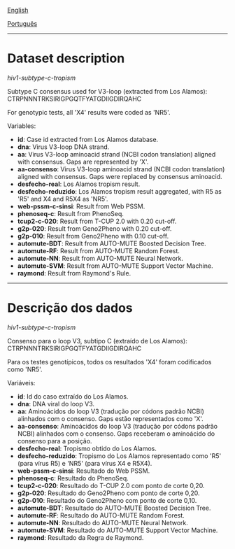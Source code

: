 [English](#dataset-description)

[Português](#descrição-dos-dados)

---


# Dataset description

*hiv1-subtype-c-tropism*

Subtype C consensus used for V3-loop (extracted from Los Alamos): CTRPNNNTRKSIRIGPGQTFYATGDIIGDIRQAHC

For genotypic tests, all 'X4' results were coded as 'NR5'.

Variables:
- **id**: Case id extracted from Los Alamos database.
- **dna**: Virus V3-loop DNA strand. 
- **aa**: Virus V3-loop aminoacid strand (NCBI codon translation) aligned with consensus. Gaps are represented by 'X'.
- **aa-consenso**: Virus V3-loop aminoacid strand (NCBI codon translation) aligned with consensus. Gaps were replaced by consensus aminoacid.
- **desfecho-real**: Los Alamos tropism result.
- **desfecho-reduzido**: Los Alamos tropism result aggregated, with R5 as 'R5' and X4 and R5X4 as 'NR5'.
- **web-pssm-c-sinsi**: Result from Web PSSM.
- **phenoseq-c**: Result from PhenoSeq.		
- **tcup2-c-020**: Result from T-CUP 2.0 with 0.20 cut-off.
- **g2p-020**: Result from Geno2Pheno with 0.20 cut-off.
- **g2p-010**: Result from Geno2Pheno with 0.10 cut-off.
- **automute-BDT**: Result from AUTO-MUTE Boosted Decision Tree.
- **automute-RF**: Result from AUTO-MUTE Random Forest.
- **automute-NN**: Result from AUTO-MUTE Neural Network.
- **automute-SVM**: Result from AUTO-MUTE Support Vector Machine.
- **raymond**: Result from Raymond's Rule.

---


# Descrição dos dados

*hiv1-subtype-c-tropism*

Consenso para o loop V3, subtipo C (extraído de Los Alamos): CTRPNNNTRKSIRIGPGQTFYATGDIIGDIRQAHC

Para os testes genotípicos, todos os resultados 'X4' foram codificados como 'NR5'.

Variáveis:
- **id**: Id do caso extraído do Los Alamos.
- **dna**: DNA viral do loop V3.
- **aa**: Aminoácidos do loop V3 (tradução por códons padrão NCBI) alinhados com o consenso. Gaps estão representados como 'X'.
- **aa-consenso**: Aminoácidos do loop V3 (tradução por códons padrão NCBI) alinhados com o consenso. Gaps receberam o aminoácido do consenso para a posição.
- **desfecho-real**: Tropismo obtido do Los Alamos.
- **desfecho-reduzido**: Tropismo do Los Alamos representado como 'R5' (para vírus R5) e 'NR5' (para vírus X4 e R5X4).
- **web-pssm-c-sinsi**: Resultado do Web PSSM.
- **phenoseq-c**: Resultado do PhenoSeq.
- **tcup2-c-020**: Resultado do T-CUP 2.0 com ponto de corte 0,20.
- **g2p-020**: Resultado do Geno2Pheno com ponto de corte 0,20.
- **g2p-010**: Resultado do Geno2Pheno com ponto de corte 0,10.
- **automute-BDT**: Resultado do AUTO-MUTE Boosted Decision Tree.
- **automute-RF**: Resultado do AUTO-MUTE Random Forest.
- **automute-NN**: Resultado do AUTO-MUTE Neural Network.
- **automute-SVM**: Resultado do AUTO-MUTE Support Vector Machine.
- **raymond**: Resultado da Regra de Raymond.


